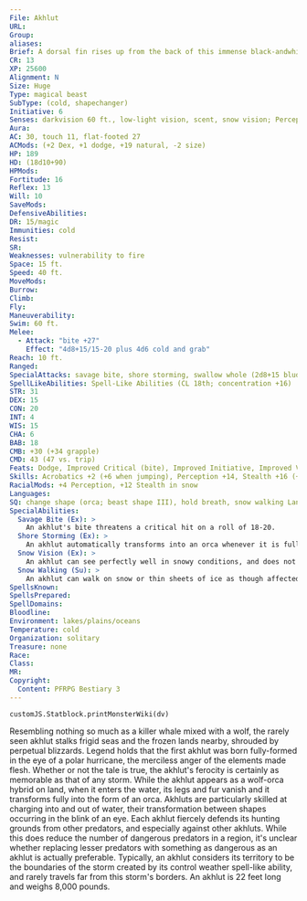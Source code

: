 ```yaml
---
File: Akhlut
URL: 
Group: 
aliases: 
Brief: A dorsal fin rises up from the back of this immense black-andwhite- furred, wolf like beast.
CR: 13
XP: 25600
Alignment: N
Size: Huge
Type: magical beast
SubType: (cold, shapechanger)
Initiative: 6
Senses: darkvision 60 ft., low-light vision, scent, snow vision; Perception +14
Aura: 
AC: 30, touch 11, flat-footed 27
ACMods: (+2 Dex, +1 dodge, +19 natural, -2 size)
HP: 189
HD: (18d10+90)
HPMods: 
Fortitude: 16
Reflex: 13
Will: 10
SaveMods: 
DefensiveAbilities: 
DR: 15/magic
Immunities: cold
Resist: 
SR: 
Weaknesses: vulnerability to fire
Space: 15 ft.
Speed: 40 ft.
MoveMods: 
Burrow: 
Climb: 
Fly: 
Maneuverability: 
Swim: 60 ft.
Melee: 
  - Attack: "bite +27"
    Effect: "4d8+15/15-20 plus 4d6 cold and grab"
Reach: 10 ft.
Ranged: 
SpecialAttacks: savage bite, shore storming, swallow whole (2d8+15 bludgeoning damage plus 4d6 cold, AC 19, 18 hp)
SpellLikeAbilities: Spell-Like Abilities (CL 18th; concentration +16)  1/day-control weather (windy or cold weather only)
STR: 31
DEX: 15
CON: 20
INT: 4
WIS: 15
CHA: 6
BAB: 18
CMB: +30 (+34 grapple)
CMD: 43 (47 vs. trip)
Feats: Dodge, Improved Critical (bite), Improved Initiative, Improved Vital Strike, Iron Will, Power Attack, Skill Focus (Stealth), Vital Strike, Weapon Focus (bite)
Skills: Acrobatics +2 (+6 when jumping), Perception +14, Stealth +16 (+28 in snow), Swim +18
RacialMods: +4 Perception, +12 Stealth in snow
Languages: 
SQ: change shape (orca; beast shape III), hold breath, snow walking Languages Aquan (cannot speak)
SpecialAbilities:
  Savage Bite (Ex): >
    An akhlut's bite threatens a critical hit on a roll of 18-20.
  Shore Storming (Ex): >
    An akhlut automatically transforms into an orca whenever it is fully immersed in water, losing its legs and fur.  Likewise, when an akhlut emerges from the water, it automatically transforms into its wolf-orca hybrid form.  If an akhlut moves from water to land (or vice versa) on the round before initiating combat, it gains a +8 bonus on its initiative check. This initial attack resolves as a charge.  An akhlut has the same statistics in both forms.
  Snow Vision (Ex): >
    An akhlut can see perfectly well in snowy conditions, and does not take any penalties on Perception checks while in snowy weather.
  Snow Walking (Su): >
    An akhlut can walk on snow or thin sheets of ice as though affected by water walk. It only leaves a trail on such surfaces when it wants to.
SpellsKnown: 
SpellsPrepared: 
SpellDomains: 
Bloodline: 
Environment: lakes/plains/oceans
Temperature: cold
Organization: solitary
Treasure: none
Race: 
Class: 
MR: 
Copyright:
  Content: PFRPG Bestiary 3
---
```

```dataviewjs
customJS.Statblock.printMonsterWiki(dv)
```
Resembling nothing so much as a killer whale mixed with a wolf, the rarely seen akhlut stalks frigid seas and the frozen lands nearby, shrouded by perpetual blizzards. Legend holds that the first akhlut was born fully-formed in the eye of a polar hurricane, the merciless anger of the elements made flesh. Whether or not the tale is true, the akhlut's ferocity is certainly as memorable as that of any storm.  While the akhlut appears as a wolf-orca hybrid on land, when it enters the water, its legs and fur vanish and it transforms fully into the form of an orca. Akhluts are particularly skilled at charging into and out of water, their transformation between shapes occurring in the blink of an eye.  Each akhlut fiercely defends its hunting grounds from other predators, and especially against other akhluts.  While this does reduce the number of dangerous predators in a region, it's unclear whether replacing lesser predators with something as dangerous as an akhlut is actually preferable. Typically, an akhlut considers its territory to be the boundaries of the storm created by its control weather spell-like ability, and rarely travels far from this storm's borders.  An akhlut is 22 feet long and weighs 8,000 pounds.
